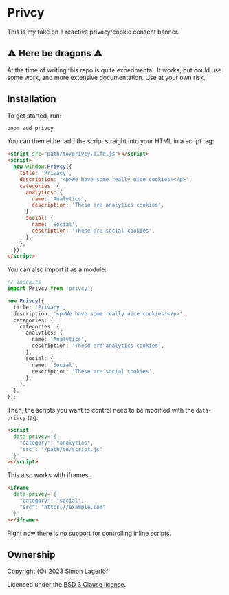 Privcy
======================

This is my take on a reactive privacy/cookie consent banner.


⚠️ Here be dragons ⚠️
----------------------

At the time of writing this repo is quite experimental. It works, but could use some work, and more extensive documentation. Use at your own risk.


Installation
------------

To get started, run:

```bash
pnpm add privcy
```

You can then either add the script straight into your HTML in a script tag:

```html
<script src="path/to/privcy.iife.js"></script>
<script>
  new window.Privcy({
    title: 'Privacy',
    description: '<p>We have some really nice cookies!</p>',
    categories: {
      analytics: {
        name: 'Analytics',
        description: 'These are analytics cookies',
      },
      social: {
        name: 'Social',
        description: 'These are social cookies',
      },
    },
  });
</script>
```

You can also import it as a module:

```typescript
// index.ts
import Privcy from 'privcy';

new Privcy({
  title: 'Privacy',
  description: '<p>We have some really nice cookies!</p>',
  categories: {
    categories: {
      analytics: {
        name: 'Analytics',
        description: 'These are analytics cookies',
      },
      social: {
        name: 'Social',
        description: 'These are social cookies',
      },
    },
  },
});
```

Then, the scripts you want to control need to be modified with the `data-privcy` tag:

```html
<script
  data-privcy='{
    "category": "analytics",
    "src": "/path/to/script.js"
  }'
></script>
```

This also works with iframes:

```html
<iframe
  data-privcy='{
    "category": "social",
    "src": "https://example.com"
  }'
></iframe>
```

Right now there is no support for controlling inline scripts.

Ownership
---------

Copyright (©) 2023 Simon Lagerlöf

Licensed under the [BSD 3 Clause license](./LICENSE).